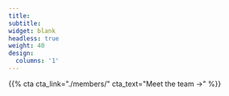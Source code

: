 ```yaml
---
title:
subtitle:
widget: blank
headless: true
weight: 40
design:
  columns: '1'
---
```


{{% cta cta_link="./members/" cta_text="Meet the team →" %}}
